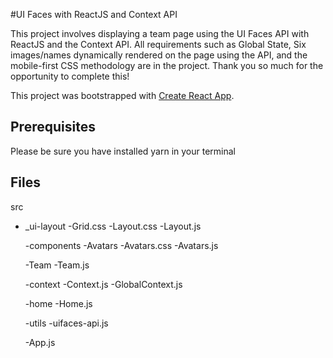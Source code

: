 #UI Faces with ReactJS and Context API

This project involves displaying a team page using the UI Faces API with ReactJS and the Context API. All requirements such as Global State, Six images/names dynamically rendered on the page using the API, and the mobile-first CSS methodology are in the project. Thank you so much for the opportunity to complete this!

This project was bootstrapped with [Create React App](https://github.com/facebook/create-react-app).

## Prerequisites

Please be sure you have installed yarn in your terminal

## Files

src

- _ui-layout
  -Grid.css
  -Layout.css
  -Layout.js

  -components
    -Avatars
     -Avatars.css
     -Avatars.js

    -Team
     -Team.js

    -context
     -Context.js
     -GlobalContext.js
    
    -home
     -Home.js

    -utils
     -uifaces-api.js

    -App.js




